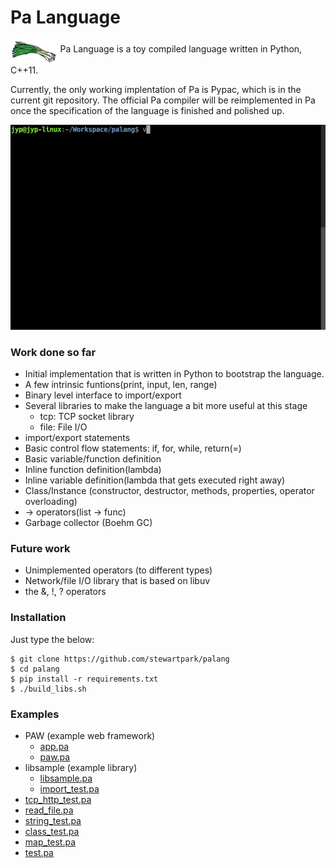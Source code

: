 Pa Language
===========

<img src="https://raw.githubusercontent.com/stewartpark/palang/master/misc/logo.png" height="40" alt="" align="middle"/> Pa Language is a toy compiled language written in Python, C++11.

Currently, the only working implentation of Pa is Pypac, which is in the current git repository. The official Pa compiler will be reimplemented in Pa once the specification of the language is finished and polished up.

![Screencast](https://raw.githubusercontent.com/stewartpark/palang/master/misc/demo.gif)

### Work done so far

 - Initial implementation that is written in Python to bootstrap the language.
 - A few intrinsic funtions(print, input, len, range)
 - Binary level interface to import/export
 - Several libraries to make the language a bit more useful at this stage
    - tcp: TCP socket library
    - file: File I/O
 - import/export statements
 - Basic control flow statements: if, for, while, return(=)
 - Basic variable/function definition
 - Inline function definition(lambda)
 - Inline variable definition(lambda that gets executed right away)
 - Class/Instance (constructor, destructor, methods, properties, operator overloading)
 - -> operators(list -> func)
 - Garbage collector (Boehm GC)

### Future work

 - Unimplemented operators (to different types)
 - Network/file I/O library that is based on libuv
 - the &, !, ? operators

### Installation

Just type the below:

```
$ git clone https://github.com/stewartpark/palang
$ cd palang
$ pip install -r requirements.txt
$ ./build_libs.sh
```

### Examples

 - PAW (example web framework)
    - [app.pa](https://github.com/stewartpark/palang/blob/master/examples/paw/app.pa)
    - [paw.pa](https://github.com/stewartpark/palang/blob/master/examples/paw/libs/paw.pa)
 - libsample (example library)
    - [libsample.pa](https://github.com/stewartpark/palang/blob/master/examples/libsample.pa)
    - [import_test.pa](https://github.com/stewartpark/palang/blob/master/examples/import_test.pa)
 - [tcp_http_test.pa](https://github.com/stewartpark/palang/blob/master/examples/tcp_http_test.pa)
 - [read_file.pa](https://github.com/stewartpark/palang/blob/master/examples/read_file.pa)
 - [string_test.pa](https://github.com/stewartpark/palang/blob/master/examples/string_test.pa)
 - [class_test.pa](https://github.com/stewartpark/palang/blob/master/examples/class_test.pa)
 - [map_test.pa](https://github.com/stewartpark/palang/blob/master/examples/map_test.pa)
 - [test.pa](https://github.com/stewartpark/palang/blob/master/examples/test.pa)
